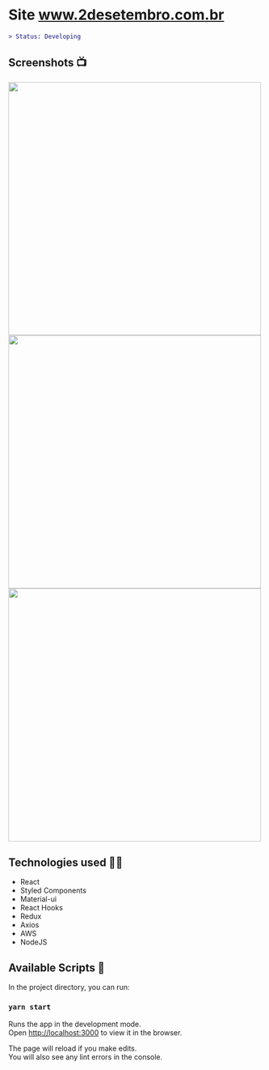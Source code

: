 # Site www.2desetembro.com.br


```diff
> Status: Developing
```
## Screenshots 📺

<div class='container'>
  <div>
    <img style='width:500px' src='https://user-images.githubusercontent.com/48158007/142458260-f9360c83-8ef8-4f5b-89d1-8144c68f3e6d.JPG' />
    <img style='width:500px' src='https://user-images.githubusercontent.com/48158007/142458333-77703380-39e6-4845-9f54-ffc4686b0f73.JPG' />
  </div>
  
  <img style='height:500px' src='https://user-images.githubusercontent.com/48158007/142458402-a27ba4e7-7179-47e1-ba60-5a03b7cf4d2c.jpg' />

</div>

## Technologies used 👨‍💻
- React
- Styled Components
- Material-ui
- React Hooks
- Redux
- Axios
- AWS
- NodeJS 


## Available Scripts 🚀

In the project directory, you can run:

### `yarn start`

Runs the app in the development mode.\
Open [http://localhost:3000](http://localhost:3000) to view it in the browser.

The page will reload if you make edits.\
You will also see any lint errors in the console.
